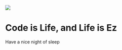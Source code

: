 ![](https://66.media.tumblr.com/0706932ad7140c8a444433ed0df6495e/915b1ddbd223692e-77/s500x750/05381faeb3e73c886ff4423382d981192f174a75.gifv)

# Code is Life, and Life is Ez

Have a nice night of sleep
